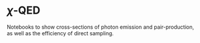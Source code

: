 # $\chi$-QED

Notebooks to show cross-sections of photon emission and pair-production, as well as the efficiency of direct sampling.